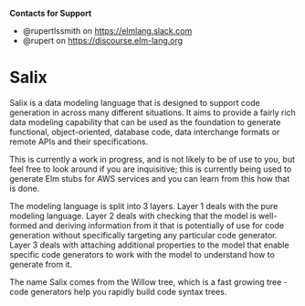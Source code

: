 **Contacts for Support**
- @rupertlssmith on https://elmlang.slack.com
- @rupert on https://discourse.elm-lang.org


# Salix

Salix is a data modeling language that is designed to support code generation in across many different situations. It aims to provide a fairly rich data modeling capability that can be used as the foundation to generate functional, object-oriented, database code, data interchange formats or remote APIs and their specifications.

This is currently a work in progress, and is not likely to be of use to you, but feel free to look around if you are inquisitive; this is currently being used to generate Elm stubs for AWS services and you can learn from this how that is done.

The modeling language is split into 3 layers. Layer 1 deals with the pure modeling language. Layer 2 deals with checking that the model is well-formed and deriving information from it that is potentially of use for code generation without specifically targeting any particular code generator. Layer 3 deals with attaching additional properties to the model that enable specific code generators to work with the model to understand how to generate from it.

The name Salix comes from the Willow tree, which is a fast growing tree - code generators help you rapidly build code syntax trees.
